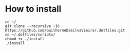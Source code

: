 # How to install

```
cd ~/
git clone --recursive -j8 https://github.com/GuilhermeDaSilvaVieira/.dotfiles.git
cd ~/.dotfiles/scripts/
chmod +x ./install
./install
```

